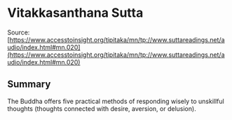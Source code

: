 # Vitakkasanthana Sutta

Source: [https://www.accesstoinsight.org/tipitaka/mn/tp://www.suttareadings.net/audio/index.html#mn.020](https://www.accesstoinsight.org/tipitaka/mn/tp://www.suttareadings.net/audio/index.html#mn.020)

## Summary
The Buddha offers five practical methods of responding wisely to unskillful thoughts (thoughts connected with desire, aversion, or delusion).